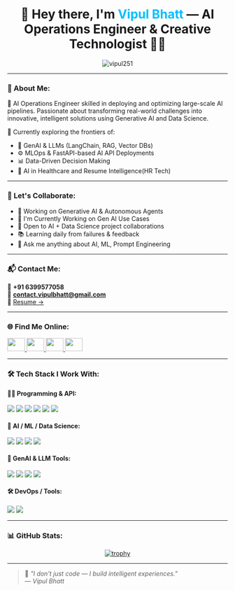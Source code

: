 <h1 align="center">🚀 Hey there, I'm <span style="color:#00BFFF">Vipul Bhatt</span> — AI Operations Engineer & Creative Technologist 👨‍💻</h1>

<p align="center">
  <img src="https://komarev.com/ghpvc/?username=vipul251&label=Profile%20views&color=0e75b6&style=flat" alt="vipul251" />
</p>

---

### 🧠 About Me:

🎯 AI Operations Engineer skilled in deploying and optimizing large-scale AI pipelines. Passionate about transforming real-world challenges into innovative, intelligent solutions using Generative AI and Data Science.

🔬 Currently exploring the frontiers of:
- 🌟 GenAI & LLMs (LangChain, RAG, Vector DBs)
- ⚙️ MLOps & FastAPI-based AI API Deployments
- 📊 Data-Driven Decision Making
- 🧠 AI in Healthcare and Resume Intelligence(HR Tech)

---

### 🤝 Let's Collaborate:

- 🤖 Working on Generative AI & Autonomous Agents
- 🔭 I'm Currently Working on Gen AI Use Cases
- 🤝 Open to AI + Data Science project collaborations
- 📚 Learning daily from failures & feedback
- 💬 Ask me anything about AI, ML, Prompt Engineering

---

### 📬 Contact Me:

📱 **+91 6399577058**  
📧 **contact.vipulbhatt@gmail.com**  
📄 [Resume →](https://drive.google.com/file/d/1QNk9G25UDLsHvVdRNyZrS5K4ugs0WdWo/view?usp=sharing)

---

### 🌐 Find Me Online:

<p align="left">
  <a href="https://www.linkedin.com/in/vipul-bhatt-aa068a21b" target="blank">
    <img src="https://raw.githubusercontent.com/rahuldkjain/github-profile-readme-generator/master/src/images/icons/Social/linked-in-alt.svg" height="30" width="40" />
  </a>
  <a href="https://instagram.com/vipul_.bhatt" target="blank">
    <img src="https://raw.githubusercontent.com/rahuldkjain/github-profile-readme-generator/master/src/images/icons/Social/instagram.svg" height="30" width="40" />
  </a>
  <a href="https://twitter.com/vipul_25" target="blank">
    <img src="https://raw.githubusercontent.com/rahuldkjain/github-profile-readme-generator/master/src/images/icons/Social/twitter.svg" height="30" width="40" />
  </a>
  <a href="https://kaggle.com/vipulllll" target="blank">
    <img src="https://raw.githubusercontent.com/rahuldkjain/github-profile-readme-generator/master/src/images/icons/Social/kaggle.svg" height="30" width="40" />
  </a>
</p>

---

### 🛠 Tech Stack I Work With:

#### 👨‍💻 Programming & API:
<p>
  <img src="https://img.shields.io/badge/Python-FFD43B?style=flat&logo=python&logoColor=blue"/>
  <img src="https://img.shields.io/badge/FastAPI-005571?style=flat&logo=fastapi"/>
  <img src="https://img.shields.io/badge/SQLite3-003B57?style=flat&logo=sqlite&logoColor=white"/>
  <img src="https://img.shields.io/badge/PostgreSQL-336791?style=flat&logo=postgresql&logoColor=white"/>
  <img src="https://img.shields.io/badge/Postman-FF6C37?logo=postman&logoColor=white"/>
  <img src="https://img.shields.io/badge/Jira-0052CC?logo=jira&logoColor=white"/>
</p>

#### 🧠 AI / ML / Data Science:
<p>
  <img src="https://img.shields.io/badge/LLM-800080?style=flat"/>
  <img src="https://img.shields.io/badge/Scikit--Learn-F7931E?style=flat&logo=scikit-learn&logoColor=white"/>
  <img src="https://img.shields.io/badge/TensorFlow-FF6F00?style=flat&logo=tensorflow&logoColor=white"/>
  <img src="https://img.shields.io/badge/PyTorch-EE4C2C?style=flat&logo=pytorch&logoColor=white"/>
</p>

#### 🔮 GenAI & LLM Tools:
<p>
  <img src="https://img.shields.io/badge/LangChain-blueviolet?style=flat"/>
  <img src="https://img.shields.io/badge/FAISS-0099cc?style=flat"/>
  <img src="https://img.shields.io/badge/n8n-1F72C0?style=flat&logo=n8n&logoColor=white"/>
  <img src="https://img.shields.io/badge/Langflow-9654A4?style=flat"/>
</p>

#### 🛠 DevOps / Tools:
<p>
  <img src="https://img.shields.io/badge/Docker-2496ED?style=flat&logo=docker&logoColor=white"/>
  <img src="https://img.shields.io/badge/Streamlit-FF4B4B?style=flat&logo=streamlit&logoColor=white"/>
</p>

---

### 📊 GitHub Stats:

<p align="center">
  <a href="https://github.com/ryo-ma/github-profile-trophy">
    <img src="https://github-profile-trophy.vercel.app/?username=vipul251&theme=dracula&row=1&column=7" alt="trophy" />
  </a>
</p>

---

> 🚀 _"I don’t just code — I build intelligent experiences."_  
> — *Vipul Bhatt*
